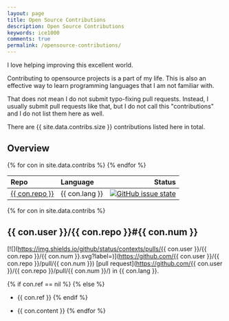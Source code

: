 ```yaml
---
layout: page
title: Open Source Contributions
description: Open Source Contributions
keywords: ice1000
comments: true
permalink: /opensource-contributions/
---
```


I love helping improving this excellent world.

Contributing to opensource projects is a part of my life.
This is also an effective way to learn programming languages that I am
not familiar with.

That does not mean I do not submit typo-fixing pull requests.
Instead, I usually submit pull requests like that, but I do not call this "contributions" and I do not list them here as well.

There are {{ site.data.contribs.size }} contributions listed here in total.

## Overview

<table>
  <thead>
    <tr>
      <th style="text-align: left">Repo</th>
      <th style="text-align: left">Language</th>
      <th style="text-align: right">Status</th>
    </tr>
  </thead>
  <tbody>
    {% for con in site.data.contribs %}
    <tr>
      <td style="text-align: left">
        <a href="#{{ con.user }}{{ con.repo }}{{ con.num }}">
          {{ con.repo }}
        </a>
      </td>
      <td style="text-align: left">{{ con.lang }}</td>
      <td style="text-align: left">
        <a href="https://github.com/{{ con.user }}/{{ con.repo }}/pull/{{ con.num }}/">
          <img src="https://img.shields.io/github/pulls/detail/s/{{ con.user }}/{{ con.repo }}/{{ con.num }}.svg?label="
               alt="GitHub issue state" />
        </a>
      </td>
    </tr>
    {% endfor %}
  </tbody>
</table>

{% for con in site.data.contribs %}
## {{ con.user }}/{{ con.repo }}\#{{ con.num }}

[![](https://img.shields.io/github/status/contexts/pulls/{{ con.user }}/{{ con.repo }}/{{ con.num }}.svg?label=)](https://github.com/{{ con.user }}/{{ con.repo }}/pull/{{ con.num }})
[pull request](https://github.com/{{ con.user }}/{{ con.repo }}/pull/{{ con.num }}/)
 in {{ con.lang }}.

{% if con.ref == nil %}
{% else %}
+ {{ con.ref }}
{% endif %}

+ {{ con.content }}
{% endfor %}

